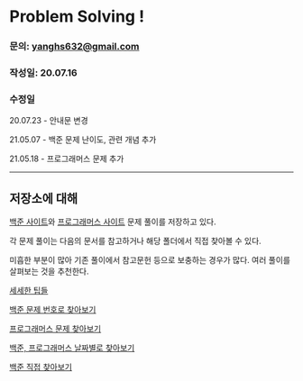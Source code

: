 # Problem Solving !

### 문의: yanghs632@gmail.com
### 작성일: 20.07.16
### 수정일
20.07.23 - 안내문 변경

21.05.07 - 백준 문제 난이도, 관련 개념 추가

21.05.18 - 프로그래머스 문제 추가

---
## 저장소에 대해
[백준 사이트](https://www.acmicpc.net/ "백준")와 [프로그래머스 사이트](https://programmers.co.kr/ "프로그래머스") 문제 풀이를 저장하고 있다.

각 문제 풀이는 다음의 문서를 참고하거나 해당 폴더에서 직접 찾아볼 수 있다.

미흡한 부분이 많아 기존 풀이에서 참고문헌 등으로 보충하는 경우가 많다. 여러 풀이를 살펴보는 것을 추천한다.

[세세한 팁들](Tips.md)

[백준 문제 번호로 찾아보기](/solve/boj/Sort%20by%20num.md)

[프로그래머스 문제 찾아보기](/Sort%20by%20date.md)

[백준, 프로그래머스 날짜별로 찾아보기](/Sort%20by%20date.md)

[백준 직접 찾아보기](solve)